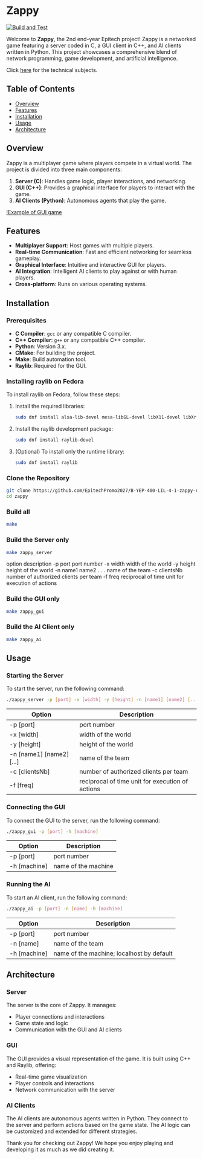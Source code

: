 # Zappy

[![Build and Test](https://github.com/N1borg/Zappy/actions/workflows/build-and-test.yml/badge.svg)](https://github.com/N1borg/Zappy/actions/workflows/build-and-test.yml)

Welcome to **Zappy**, the 2nd end-year Epitech project! Zappy is a networked game featuring a server coded in C, a GUI client in C++, and AI clients written in Python. This project showcases a comprehensive blend of network programming, game development, and artificial intelligence.

Click [here](https://github.com/N1borg/Zappy/tree/main/docs) for the technical subjects.

## Table of Contents

- [Overview](#overview)
- [Features](#features)
- [Installation](#installation)
- [Usage](#usage)
- [Architecture](#architecture)

## Overview

Zappy is a multiplayer game where players compete in a virtual world. The project is divided into three main components:

1. **Server (C)**: Handles game logic, player interactions, and networking.
2. **GUI (C++)**: Provides a graphical interface for players to interact with the game.
3. **AI Clients (Python)**: Autonomous agents that play the game.

[!Example of GUI game](https://github.com/N1borg/Zappy/tree/main/images/Zappy_GUI_screenshot.png)

## Features

- **Multiplayer Support**: Host games with multiple players.
- **Real-time Communication**: Fast and efficient networking for seamless gameplay.
- **Graphical Interface**: Intuitive and interactive GUI for players.
- **AI Integration**: Intelligent AI clients to play against or with human players.
- **Cross-platform**: Runs on various operating systems.

## Installation
### Prerequisites

- **C Compiler**: `gcc` or any compatible C compiler.
- **C++ Compiler**: `g++` or any compatible C++ compiler.
- **Python**: Version 3.x.
- **CMake**: For building the project.
- **Make**: Build automation tool.
- **Raylib**: Required for the GUI.

### Installing raylib on Fedora

To install raylib on Fedora, follow these steps:

1. Install the required libraries:
   ```bash
   sudo dnf install alsa-lib-devel mesa-libGL-devel libX11-devel libXrandr-devel libXi-devel libXcursor-devel libXinerama-devel libatomic
   ```

2. Install the raylib development package:
   ```bash
   sudo dnf install raylib-devel
   ```

3. (Optional) To install only the runtime library:
   ```bash
   sudo dnf install raylib
   ```

### Clone the Repository

```bash
git clone https://github.com/EpitechPromo2027/B-YEP-400-LIL-4-1-zappy-romaric.loevenbruck.git zappy
cd zappy
```

### Build all
```bash
make
```

### Build the Server only

```bash
make zappy_server
```

option description
-p port port number
-x width width of the world
-y height height of the world
-n name1 name2 . . . name of the team
-c clientsNb number of authorized clients per team
-f freq reciprocal of time unit for execution of actions

### Build the GUI only

```bash
make zappy_gui
```

### Build the AI Client only

``` bash
make zappy_ai
```

## Usage
### Starting the Server

To start the server, run the following command:

```bash
./zappy_server -p [port] -x [width] -y [height] -n [name1] [name2] [...] -c [clientsNb] -f [freq]
```

| Option | Description |
| ------------- | ------------- |
| -p [port] | port number |
| -x [width] | width of the world |
| -y [height] | height of the world |
| -n [name1] [name2] [...] | name of the team |
| -c [clientsNb] | number of authorized clients per team |
| -f [freq] | reciprocal of time unit for execution of actions |

### Connecting the GUI

To connect the GUI to the server, run the following command:

```bash
./zappy_gui -p [port] -h [machine]
```

| Option | Description |
| ------------- | ------------- |
| -p [port] | port number |
| -h [machine] | name of the machine |

### Running the AI

To start an AI client, run the following command:

```bash
./zappy_ai -p [port] -n [name] -h [machine]
```

| Option | Description |
| ------------- | ------------- |
| -p [port] | port number |
| -n [name] | name of the team |
| -h [machine] | name of the machine; localhost by default |

## Architecture
### Server

The server is the core of Zappy. It manages:

 - Player connections and interactions
 - Game state and logic
 - Communication with the GUI and AI clients

### GUI

The GUI provides a visual representation of the game. It is built using C++ and Raylib, offering:

 - Real-time game visualization
 - Player controls and interactions
 - Network communication with the server

### AI Clients

The AI clients are autonomous agents written in Python. They connect to the server and perform actions based on the game state. The AI logic can be customized and extended for different strategies.

Thank you for checking out Zappy! We hope you enjoy playing and developing it as much as we did creating it.